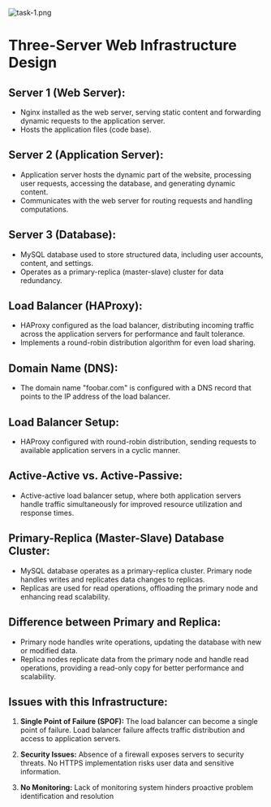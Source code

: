 ![task-1.png](https://i.postimg.cc/brLqq01m/web-infrastructure-task-2.png)
# Three-Server Web Infrastructure Design

## Server 1 (Web Server):
- Nginx installed as the web server, serving static content and forwarding dynamic requests to the application server.
- Hosts the application files (code base).

## Server 2 (Application Server):
- Application server hosts the dynamic part of the website, processing user requests, accessing the database, and generating dynamic content.
- Communicates with the web server for routing requests and handling computations.

## Server 3 (Database):
- MySQL database used to store structured data, including user accounts, content, and settings.
- Operates as a primary-replica (master-slave) cluster for data redundancy.

## Load Balancer (HAProxy):
- HAProxy configured as the load balancer, distributing incoming traffic across the application servers for performance and fault tolerance.
- Implements a round-robin distribution algorithm for even load sharing.

## Domain Name (DNS):
- The domain name "foobar.com" is configured with a DNS record that points to the IP address of the load balancer.

## Load Balancer Setup:
- HAProxy configured with round-robin distribution, sending requests to available application servers in a cyclic manner.

## Active-Active vs. Active-Passive:
- Active-active load balancer setup, where both application servers handle traffic simultaneously for improved resource utilization and response times.

## Primary-Replica (Master-Slave) Database Cluster:
- MySQL database operates as a primary-replica cluster. Primary node handles writes and replicates data changes to replicas.
- Replicas are used for read operations, offloading the primary node and enhancing read scalability.

## Difference between Primary and Replica:
- Primary node handles write operations, updating the database with new or modified data.
- Replica nodes replicate data from the primary node and handle read operations, providing a read-only copy for better performance and scalability.

## Issues with this Infrastructure:
1. **Single Point of Failure (SPOF):** The load balancer can become a single point of failure. Load balancer failure affects traffic distribution and access to application servers.

2. **Security Issues:** Absence of a firewall exposes servers to security threats. No HTTPS implementation risks user data and sensitive information.

3. **No Monitoring:** Lack of monitoring system hinders proactive problem identification and resolution
